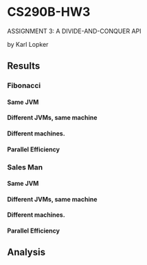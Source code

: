 CS290B-HW3
==========

ASSIGNMENT 3: A DIVIDE-AND-CONQUER API

by Karl Lopker

Results
-------

### Fibonacci
#### Same JVM

#### Different JVMs, same machine

#### Different machines.

#### Parallel Efficiency


### Sales Man
#### Same JVM

#### Different JVMs, same machine

#### Different machines.

#### Parallel Efficiency


Analysis
--------



